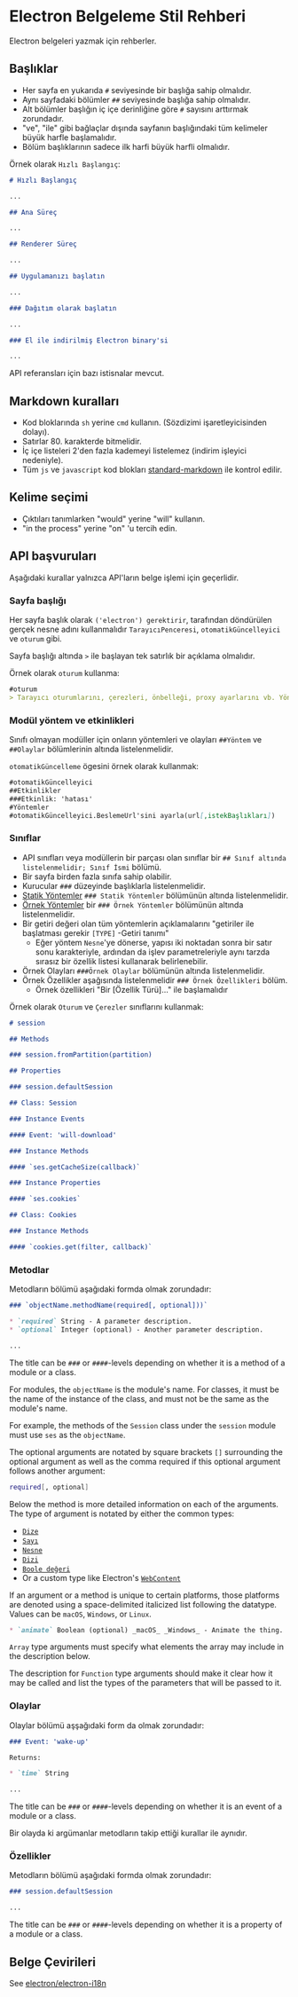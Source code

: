 # Electron Belgeleme Stil Rehberi

Electron belgeleri yazmak için rehberler.

## Başlıklar

* Her sayfa en yukarıda `#` seviyesinde bir başlığa sahip olmalıdır.
* Aynı sayfadaki bölümler `##` seviyesinde başlığa sahip olmalıdır.
* Alt bölümler başlığın iç içe derinliğine göre `#` sayısını arttırmak zorundadır.
* "ve", "ile" gibi bağlaçlar dışında sayfanın başlığındaki tüm kelimeler büyük harfle başlamalıdır.
* Bölüm başlıklarının sadece ilk harfi büyük harfli olmalıdır.

Örnek olarak `Hızlı Başlangıç`:

```markdown
# Hızlı Başlangıç

...

## Ana Süreç

...

## Renderer Süreç

...

## Uygulamanızı başlatın

...

### Dağıtım olarak başlatın

...

### El ile indirilmiş Electron binary'si

...
```

API referansları için bazı istisnalar mevcut.

## Markdown kuralları

* Kod bloklarında `sh` yerine `cmd` kullanın. (Sözdizimi işaretleyicisinden dolayı).
* Satırlar 80. karakterde bitmelidir.
* İç içe listeleri 2'den fazla kademeyi listelemez (indirim işleyici nedeniyle).
* Tüm `js` ve `javascript` kod blokları [standard-markdown](http://npm.im/standard-markdown) ile kontrol edilir.

## Kelime seçimi

* Çıktıları tanımlarken "would" yerine "will" kullanın.
* "in the process" yerine "on" 'u tercih edin.

## API başvuruları

Aşağıdaki kurallar yalnızca API'ların belge işlemi için geçerlidir.

### Sayfa başlığı

Her sayfa başlık olarak `('electron') gerektirir`, tarafından döndürülen gerçek nesne adını kullanmalıdır `TarayıcıPenceresi`, `otomatikGüncelleyici` ve `oturum` gibi.

Sayfa başlığı altında `>` ile başlayan tek satırlık bir açıklama olmalıdır.

Örnek olarak `oturum` kullanma:

```markdown
#oturum
> Tarayıcı oturumlarını, çerezleri, önbelleği, proxy ayarlarını vb. Yönetin.
```

### Modül yöntem ve etkinlikleri

Sınıfı olmayan modüller için onların yöntemleri ve olayları `##Yöntem` ve `##Olaylar` bölümlerinin altında listelenmelidir.

`otomatikGüncelleme` ögesini örnek olarak kullanmak:

```markdown
#otomatikGüncelleyici
##Etkinlikler
###Etkinlik: 'hatası'
#Yöntemler
#otomatikGüncelleyici.BeslemeUrl'sini ayarla(url[,istekBaşlıkları])
```

### Sınıflar

* API sınıfları veya modüllerin bir parçası olan sınıflar bir `## Sınıf altında listelenmelidir; Sınıf İsmi` bölümü.
* Bir sayfa birden fazla sınıfa sahip olabilir.
* Kurucular `###` düzeyinde başlıklarla listelenmelidir.
* [Statik Yöntemler](https://developer.mozilla.org/en-US/docs/Web/JavaScript/Reference/Classes/static) `### Statik Yöntemler` bölümünün altında listelenmelidir.
* [Örnek Yöntemler](https://developer.mozilla.org/en-US/docs/Web/JavaScript/Reference/Classes#Prototype_methods) bir `### Örnek Yöntemler` bölümünün altında listelenmelidir.
* Bir getiri değeri olan tüm yöntemlerin açıklamalarını "getiriler ile başlatması gerekir `[TYPE]` -Getiri tanımı" 
  * Eğer yöntem `Nesne`'ye dönerse, yapısı iki noktadan sonra bir satır sonu karakteriyle, ardından da işlev parametreleriyle aynı tarzda sırasız bir özellik listesi kullanarak belirlenebilir.
* Örnek Olayları `###Örnek Olaylar` bölümünün altında listelenmelidir.
* Örnek Özellikler aşağısında listelenmelidir `### Örnek Özellikleri` bölüm. 
  * Örnek özellikleri "Bir [Özellik Türü]..." ile başlamalıdır

Örnek olarak `Oturum` ve `Çerezler` sınıflarını kullanmak:

```markdown
# session

## Methods

### session.fromPartition(partition)

## Properties

### session.defaultSession

## Class: Session

### Instance Events

#### Event: 'will-download'

### Instance Methods

#### `ses.getCacheSize(callback)`

### Instance Properties

#### `ses.cookies`

## Class: Cookies

### Instance Methods

#### `cookies.get(filter, callback)`
```

### Metodlar

Metodların bölümü aşağıdaki formda olmak zorundadır:

```markdown
### `objectName.methodName(required[, optional]))`

* `required` String - A parameter description.
* `optional` Integer (optional) - Another parameter description.

...
```

The title can be `###` or `####`-levels depending on whether it is a method of a module or a class.

For modules, the `objectName` is the module's name. For classes, it must be the name of the instance of the class, and must not be the same as the module's name.

For example, the methods of the `Session` class under the `session` module must use `ses` as the `objectName`.

The optional arguments are notated by square brackets `[]` surrounding the optional argument as well as the comma required if this optional argument follows another argument:

```sh
required[, optional]
```

Below the method is more detailed information on each of the arguments. The type of argument is notated by either the common types:

* [`Dize`](https://developer.mozilla.org/en-US/docs/Web/JavaScript/Reference/Global_Objects/String)
* [`Sayı`](https://developer.mozilla.org/en-US/docs/Web/JavaScript/Reference/Global_Objects/Number)
* [`Nesne`](https://developer.mozilla.org/en-US/docs/Web/JavaScript/Reference/Global_Objects/Object)
* [`Dizi`](https://developer.mozilla.org/en-US/docs/Web/JavaScript/Reference/Global_Objects/Array)
* [`Boole değeri`](https://developer.mozilla.org/en-US/docs/Web/JavaScript/Reference/Global_Objects/Boolean)
* Or a custom type like Electron's [`WebContent`](api/web-contents.md)

If an argument or a method is unique to certain platforms, those platforms are denoted using a space-delimited italicized list following the datatype. Values can be `macOS`, `Windows`, or `Linux`.

```markdown
* `animate` Boolean (optional) _macOS_ _Windows_ - Animate the thing.
```

`Array` type arguments must specify what elements the array may include in the description below.

The description for `Function` type arguments should make it clear how it may be called and list the types of the parameters that will be passed to it.

### Olaylar

Olaylar bölümü aşşağıdaki form da olmak zorundadır:

```markdown
### Event: 'wake-up'

Returns:

* `time` String

...
```

The title can be `###` or `####`-levels depending on whether it is an event of a module or a class.

Bir olayda ki argümanlar metodların takip ettiği kurallar ile aynıdır.

### Özellikler

Metodların bölümü aşağıdaki formda olmak zorundadır:

```markdown
### session.defaultSession

...
```

The title can be `###` or `####`-levels depending on whether it is a property of a module or a class.

## Belge Çevirileri

See [electron/electron-i18n](https://github.com/electron/electron-i18n#readme)